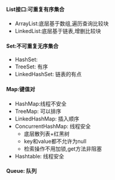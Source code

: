 #### List接口:可重复有序集合
- ArrayList:底层基于数组,遍历查询比较块
- LinkedList:底层基于链表,增删比较块


#### Set:不可重复无序集合
- HashSet:
- TreeSet: 有序
- LinkedHashSet: 链表的有点


#### Map:键值对
- HashMap:线程不安全
- TreeMap: 可以排序
- LinkedHashMap: 插入顺序
- ConcurrentHashMap: 线程安全
  - 底层散列表+红黑树
  - key和value都不允许为null
  - 检索操作不用加锁,get方法非阻塞
- Hashtable: 线程安全

#### Queue: 队列
